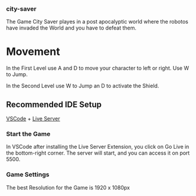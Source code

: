 ### city-saver

The Game City Saver playes in a post apocalyptic world where the robotos have invaded the World and you have to defeat them.

# Movement

In the First Level use A and D to move your character to left or right. Use W to Jump.

In the Second Level use W to Jump an D to activate the Shield.

## Recommended IDE Setup

[VSCode](https://code.visualstudio.com/) + [Live Server](https://marketplace.visualstudio.com/items?itemName=ritwickdey.LiveServer)

### Start the Game
In VSCode after installing the Live Server Extension, you click on Go Live in the bottom-right corner. The server will start, and you can access it on port 5500. 

### Game Settings
The best Resolution for the Game is 1920 x 1080px